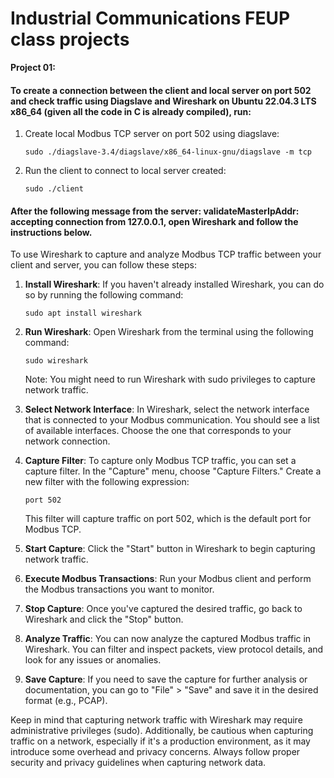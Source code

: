 # Industrial Communications FEUP class projects

**Project 01:**

#### To create a connection between the client and local server on port 502 and check traffic using Diagslave and Wireshark on Ubuntu 22.04.3 LTS x86_64 (given all the code in C is already compiled), run:

1. Create local Modbus TCP server on port 502 using diagslave:
    
    ```
    sudo ./diagslave-3.4/diagslave/x86_64-linux-gnu/diagslave -m tcp
    ```

2. Run the client to connect to local server created:
    
    ```
    sudo ./client
    ```

#### After the following message from the server: validateMasterIpAddr: accepting connection from 127.0.0.1, open Wireshark and follow the instructions below.

To use Wireshark to capture and analyze Modbus TCP traffic between your client and server, you can follow these steps:

1. **Install Wireshark**: If you haven't already installed Wireshark, you can do so by running the following command:

   ```
   sudo apt install wireshark
   ```

2. **Run Wireshark**: Open Wireshark from the terminal using the following command:

   ```
   sudo wireshark
   ```

   Note: You might need to run Wireshark with sudo privileges to capture network traffic.

3. **Select Network Interface**: In Wireshark, select the network interface that is connected to your Modbus communication. You should see a list of available interfaces. Choose the one that corresponds to your network connection.

4. **Capture Filter**: To capture only Modbus TCP traffic, you can set a capture filter. In the "Capture" menu, choose "Capture Filters." Create a new filter with the following expression:

   ```
   port 502
   ```

   This filter will capture traffic on port 502, which is the default port for Modbus TCP.

5. **Start Capture**: Click the "Start" button in Wireshark to begin capturing network traffic.

6. **Execute Modbus Transactions**: Run your Modbus client and perform the Modbus transactions you want to monitor.

7. **Stop Capture**: Once you've captured the desired traffic, go back to Wireshark and click the "Stop" button.

8. **Analyze Traffic**: You can now analyze the captured Modbus traffic in Wireshark. You can filter and inspect packets, view protocol details, and look for any issues or anomalies.

9. **Save Capture**: If you need to save the capture for further analysis or documentation, you can go to "File" > "Save" and save it in the desired format (e.g., PCAP).

Keep in mind that capturing network traffic with Wireshark may require administrative privileges (sudo). Additionally, be cautious when capturing traffic on a network, especially if it's a production environment, as it may introduce some overhead and privacy concerns. Always follow proper security and privacy guidelines when capturing network data.